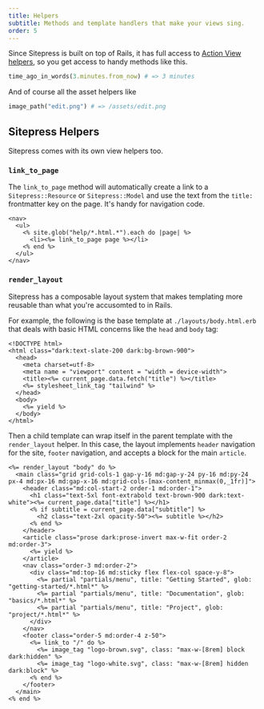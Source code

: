 ```yaml
---
title: Helpers
subtitle: Methods and template handlers that make your views sing.
order: 5
---
```


Since Sitepress is built on top of Rails, it has full access to [Action View helpers](https://guides.rubyonrails.org/action_view_helpers.html), so you get access to handy methods like this.

```ruby
time_ago_in_words(3.minutes.from_now) # => 3 minutes
```

And of course all the asset helpers like

```ruby
image_path("edit.png") # => /assets/edit.png
```

## Sitepress Helpers

Sitepress comes with its own view helpers too.

### `link_to_page`

The `link_to_page` method will automatically create a link to a `Sitepress::Resource` or `Sitepress::Model` and use the text from the `title:` frontmatter key on the page. It's handy for navigation code.

```erb
<nav>
  <ul>
    <% site.glob("help/*.html.*").each do |page| %>
      <li><%= link_to_page page %></li>
    <% end %>
  </ul>
</nav>
```

### `render_layout`

Sitepress has a composable layout system that makes templating more reusable than what you're accusomted to in Rails.

For example, the following is the base template at `./layouts/body.html.erb` that deals with basic HTML concerns like the `head` and `body` tag:

```erb
<!DOCTYPE html>
<html class="dark:text-slate-200 dark:bg-brown-900">
  <head>
    <meta charset=utf-8>
    <meta name = "viewport" content = "width = device-width">
    <title><%= current_page.data.fetch("title") %></title>
    <%= stylesheet_link_tag "tailwind" %>
  </head>
  <body>
    <%= yield %>
  </body>
</html>
```

Then a child template can wrap itself in the parent template with the `render_layout` helper. In this case, the layout implements `header` navigation for the site, `footer` navigation, and accepts a block for the main `article`.

```erb
<%= render_layout "body" do %>
  <main class="grid grid-cols-1 gap-y-16 md:gap-y-24 py-16 md:py-24 px-4 md:px-16 md:gap-x-16 md:grid-cols-[max-content_minmax(0,_1fr)]">
    <header class="md:col-start-2 order-1 md:order-1">
      <h1 class="text-5xl font-extrabold text-brown-900 dark:text-white"><%= current_page.data["title"] %></h1>
      <% if subtitle = current_page.data["subtitle"] %>
        <h2 class="text-2xl opacity-50"><%= subtitle %></h2>
      <% end %>
    </header>
    <article class="prose dark:prose-invert max-w-fit order-2 md:order-3">
      <%= yield %>
    </article>
    <nav class="order-3 md:order-2">
      <div class="md:top-16 md:sticky flex flex-col space-y-8">
        <%= partial "partials/menu", title: "Getting Started", glob: "getting-started/*.html*" %>
        <%= partial "partials/menu", title: "Documentation", glob: "basics/*.html*" %>
        <%= partial "partials/menu", title: "Project", glob: "project/*.html*" %>
      </div>
    </nav>
    <footer class="order-5 md:order-4 z-50">
      <%= link_to "/" do %>
        <%= image_tag "logo-brown.svg", class: "max-w-[8rem] block dark:hidden" %>
        <%= image_tag "logo-white.svg", class: "max-w-[8rem] hidden dark:block" %>
      <% end %>
    </footer>
  </main>
<% end %>
```
